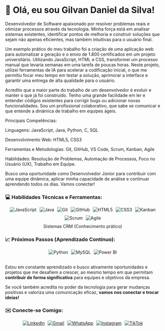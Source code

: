 # 👋 Olá, eu sou Gilvan Daniel da Silva!

Desenvolvedor de Software apaixonado por resolver problemas reais e otimizar processos através da tecnologia. Minha força está em analisar sistemas existentes, identificar pontos de melhoria e construir soluções que sejam não apenas eficientes, mas também intuitivas para o usuário final.

Um exemplo prático do meu trabalho foi a criação de uma aplicação web para automatizar a geração e o envio de 1.800 certificados em um projeto universitário. Utilizando JavaScript, HTML e CSS, transformei um processo manual que levaria semanas em uma tarefa de poucas horas. Neste projeto, utilizei ferramentas de IA para acelerar a codificação inicial, o que me permitiu focar meu tempo em testar a solução, aprimorar a interface e garantir uma entrega de alta qualidade para o usuário.

Acredito que a maior parte do trabalho de um desenvolvedor é evoluir e manter o que já foi construído. Tenho uma grande facilidade em ler e entender códigos existentes para corrigir bugs ou adicionar novas funcionalidades. Sou um profissional colaborativo, que sabe se comunicar e que entende a dinâmica de trabalho em equipes ágeis.

Principais Competências:

Linguagens: JavaScript, Java, Python, C, SQL

Desenvolvimento Web: HTML5, CSS3

Ferramentas e Metodologias: Git, GitHub, VS Code, Scrum, Kanban, Agile

Habilidades: Resolução de Problemas, Automação de Processos, Foco no Usuário (UX), Trabalho em Equipe.

Busco uma oportunidade como Desenvolvedor Júnior para contribuir com uma equipe dinâmica, aplicar minha capacidade de análise e continuar aprendendo todos os dias. Vamos conectar!

### 💻 Habilidades Técnicas e Ferramentas:

<div style="display: flex; flex-wrap: wrap; gap: 10px; justify-content: center;">
  <img src="https://img.shields.io/badge/JavaScript-F7DF1E?style=for-the-badge&logo=javascript&logoColor=black" alt="JavaScript">
  <img src="https://img.shields.io/badge/Java-007396?style=for-the-badge&logo=java&logoColor=white" alt="Java">
  <img src="https://img.shields.io/badge/Git-F05032?style=for-the-badge&logo=git&logoColor=white" alt="Git">
  <img src="https://img.shields.io/badge/GitHub-181717?style=for-the-badge&logo=github&logoColor=white" alt="GitHub">
  <img src="https://img.shields.io/badge/HTML5-E34F26?style=for-the-badge&logo=html5&logoColor=white" alt="HTML5">
  <img src="https://img.shields.io/badge/CSS3-1572B6?style=for-the-badge&logo=css3&logoColor=white" alt="CSS3">
  <img src="https://img.shields.io/badge/Kanban-0079BF?style=for-the-badge&logo=trello&logoColor=white" alt="Kanban">
  <img src="https://img.shields.io/badge/Scrum-009FDA?style=for-the-badge&logo=scrumalliance&logoColor=white" alt="Scrum">
  <img src="https://img.shields.io/badge/Agile-000000?style=for-the-badge&logo=agile&logoColor=white" alt="Agile">
</div>

<p style="text-align: center; margin-top: 10px;">
  Sistemas CRM (Conhecimento prático)
</p>

### 📈 Próximos Passos (Aprendizado Contínuo):

<div style="display: flex; flex-wrap: wrap; gap: 10px; justify-content: center;">
  <img src="https://img.shields.io/badge/Python-3776AB?style=for-the-badge&logo=python&logoColor=white" alt="Python">
  <img src="https://img.shields.io/badge/MySQL-4479A1?style=for-the-badge&logo=mysql&logoColor=white" alt="MySQL">
  <img src="https://img.shields.io/badge/Power%20BI-F2C811?style=for-the-badge&logo=powerbi&logoColor=black" alt="Power BI">
</div>

<br>

Estou em constante aprendizado e busco ativamente oportunidades e projetos que me desafiem a crescer, ao mesmo tempo em que permitam **contribuir de forma significativa** para equipes e objetivos da empresa.

Se você também acredita no poder da tecnologia para gerar mudanças positivas e valoriza uma comunicação eficaz, **vamos nos conectar e trocar ideias!**

### ✉️ Conecte-se Comigo:

<div style="display: flex; flex-wrap: wrap; gap: 10px; justify-content: center;">
  <a href="https://www.linkedin.com/in/gilvan-daniel-da-silva-b52637114" target="_blank">
    <img src="https://img.shields.io/badge/LinkedIn-%230A66C2?style=for-the-badge&logo=linkedin&logoColor=white" alt="LinkedIn">
  </a>
  <a href="mailto:gilvandnel@gmail.com">
    <img src="https://img.shields.io/badge/Gmail-%23D14836?style=for-the-badge&logo=gmail&logoColor=white" alt="Gmail">
  </a>
  <a href="https://wa.me/message/FRVFVIUBESLVD1" target="_blank">
    <img src="https://img.shields.io/badge/WhatsApp-%234CBB6A?style=for-the-badge&logo=whatsapp&logoColor=white" alt="WhatsApp">
  </a>
  <a href="https://www.instagram.com/gilvandaniel?igsh=MW9tMGx0bGZka2Vmdw==" target="_blank">
    <img src="https://img.shields.io/badge/Instagram-%23E4405F?style=for-the-badge&logo=instagram&logoColor=white" alt="Instagram">
  </a>
  <a href="https://vm.tiktok.com/ZMkok5gAb/" target="_blank">
    <img src="https://img.shields.io/badge/TikTok-%23000000?style=for-the-badge&logo=tiktok&logoColor=white" alt="TikTok">
  </a>
</div>
